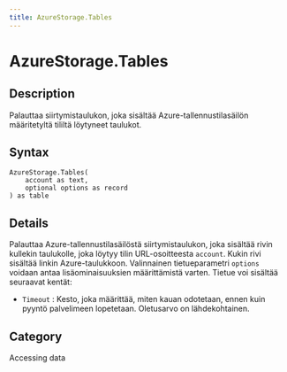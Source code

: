 ```yaml
---
title: AzureStorage.Tables
---
```


# AzureStorage.Tables


## Description

Palauttaa siirtymistaulukon, joka sisältää Azure-tallennustilasäilön määritetyltä tililtä löytyneet taulukot.


## Syntax

```powerquery
AzureStorage.Tables(
    account as text,
    optional options as record
) as table
```


## Details

Palauttaa Azure-tallennustilasäilöstä siirtymistaulukon, joka sisältää rivin kullekin taulukolle, joka löytyy tilin URL-osoitteesta <code>account</code>. Kukin rivi sisältää linkin Azure-taulukkoon. Valinnainen tietueparametri <code>options</code> voidaan antaa lisäominaisuuksien määrittämistä varten. Tietue voi sisältää seuraavat kentät:    <ul><li><code>Timeout</code> : Kesto, joka m&#228;&#228;ritt&#228;&#228;, miten kauan odotetaan, ennen kuin pyynt&#246; palvelimeen lopetetaan. Oletusarvo on l&#228;hdekohtainen.</li></ul>



## Category
Accessing data
